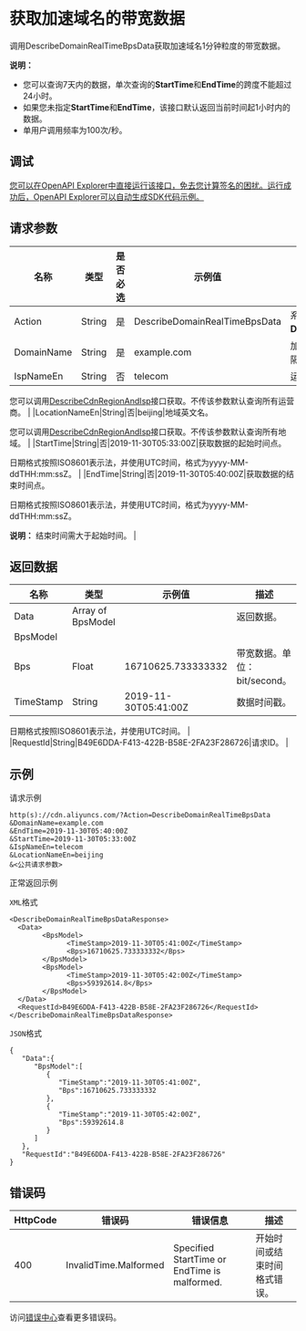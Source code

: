 # 获取加速域名的带宽数据

调用DescribeDomainRealTimeBpsData获取加速域名1分钟粒度的带宽数据。

**说明：**

-   您可以查询7天内的数据，单次查询的**StartTime**和**EndTime**的跨度不能超过24小时。
-   如果您未指定**StartTime**和**EndTime**，该接口默认返回当前时间起1小时内的数据。
-   单用户调用频率为100次/秒。

## 调试

[您可以在OpenAPI Explorer中直接运行该接口，免去您计算签名的困扰。运行成功后，OpenAPI Explorer可以自动生成SDK代码示例。](https://api.aliyun.com/#product=Cdn&api=DescribeDomainRealTimeBpsData&type=RPC&version=2018-05-10)

## 请求参数

|名称|类型|是否必选|示例值|描述|
|--|--|----|---|--|
|Action|String|是|DescribeDomainRealTimeBpsData|系统规定参数。取值：**DescribeDomainRealTimeBpsData**。 |
|DomainName|String|是|example.com|加速域名，多个域名用英文逗号（,）分隔。 |
|IspNameEn|String|否|telecom|运营商英文名。

 您可以调用[DescribeCdnRegionAndIsp](~~91077~~)接口获取。不传该参数默认查询所有运营商。 |
|LocationNameEn|String|否|beijing|地域英文名。

 您可以调用[DescribeCdnRegionAndIsp](~~91077~~)接口获取。不传该参数默认查询所有地域。 |
|StartTime|String|否|2019-11-30T05:33:00Z|获取数据的起始时间点。

 日期格式按照ISO8601表示法，并使用UTC时间，格式为yyyy-MM-ddTHH:mm:ssZ。 |
|EndTime|String|否|2019-11-30T05:40:00Z|获取数据的结束时间点。

 日期格式按照ISO8601表示法，并使用UTC时间，格式为yyyy-MM-ddTHH:mm:ssZ。

 **说明：** 结束时间需大于起始时间。 |

## 返回数据

|名称|类型|示例值|描述|
|--|--|---|--|
|Data|Array of BpsModel| |返回数据。 |
|BpsModel| | | |
|Bps|Float|16710625.733333332|带宽数据。单位：bit/second。 |
|TimeStamp|String|2019-11-30T05:41:00Z|数据时间戳。

 日期格式按照ISO8601表示法，并使用UTC时间。 |
|RequestId|String|B49E6DDA-F413-422B-B58E-2FA23F286726|请求ID。 |

## 示例

请求示例

```
http(s)://cdn.aliyuncs.com/?Action=DescribeDomainRealTimeBpsData
&DomainName=example.com
&EndTime=2019-11-30T05:40:00Z
&StartTime=2019-11-30T05:33:00Z
&IspNameEn=telecom
&LocationNameEn=beijing
&<公共请求参数>
```

正常返回示例

`XML`格式

```
<DescribeDomainRealTimeBpsDataResponse>
  <Data>
        <BpsModel>
              <TimeStamp>2019-11-30T05:41:00Z</TimeStamp>
              <Bps>16710625.733333332</Bps>
        </BpsModel>
        <BpsModel>
              <TimeStamp>2019-11-30T05:42:00Z</TimeStamp>
              <Bps>59392614.8</Bps>
        </BpsModel>
  </Data>
  <RequestId>B49E6DDA-F413-422B-B58E-2FA23F286726</RequestId>
</DescribeDomainRealTimeBpsDataResponse>
```

`JSON`格式

```
{
   "Data":{
      "BpsModel":[
         {
            "TimeStamp":"2019-11-30T05:41:00Z",
            "Bps":16710625.733333332
         },
         {
            "TimeStamp":"2019-11-30T05:42:00Z",
            "Bps":59392614.8
         }
      ]
   },
   "RequestId":"B49E6DDA-F413-422B-B58E-2FA23F286726"
}
```

## 错误码

|HttpCode|错误码|错误信息|描述|
|--------|---|----|--|
|400|InvalidTime.Malformed|Specified StartTime or EndTime is malformed.|开始时间或结束时间格式错误。|

访问[错误中心](https://error-center.alibabacloud.com/status/product/Cdn)查看更多错误码。

